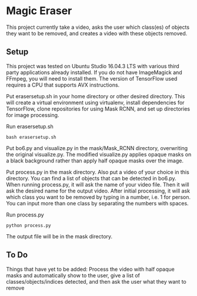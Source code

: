 # Magic Eraser

This project currently take a video, asks the user which class(es) of objects they want to be removed, and creates a video with these objects removed.

## Setup

This project was tested on Ubuntu Studio 16.04.3 LTS with various third party applications already installed. If you do not have ImageMagick and FFmpeg, you will need to install them. The version of TensorFlow used requires a CPU that supports AVX instructions.

Put erasersetup.sh in your home directory or other desired directory. This will create a virtual environment using virtualenv, install dependencies for TensorFlow, clone repositories for using Mask RCNN, and set up directories for image processing.

Run erasersetup.sh
```
bash erasersetup.sh
```

Put bo6.py and visualize.py in the mask/Mask_RCNN directory, overwriting the original visualize.py. The modified visualize.py applies opaque masks on a black background rather than apply half opaque masks over the image.

Put process.py in the mask directory. Also put a video of your choice in this directory. You can find a list of objects that can be detected in bo6.py. When running process.py, it will ask the name of your video file. Then it will ask the desired name for the output video. After initial processing, it will ask which class you want to be removed by typing in a number, i.e. 1 for person. You can input more than one class by separating the numbers with spaces.

Run process.py
```
python process.py
```
The output file will be in the mask directory.

## To Do

Things that have yet to be added:
Process the video with half opaque masks and automatically show to the user, give a list of classes/objects/indices detected, and then ask the user what they want to remove
